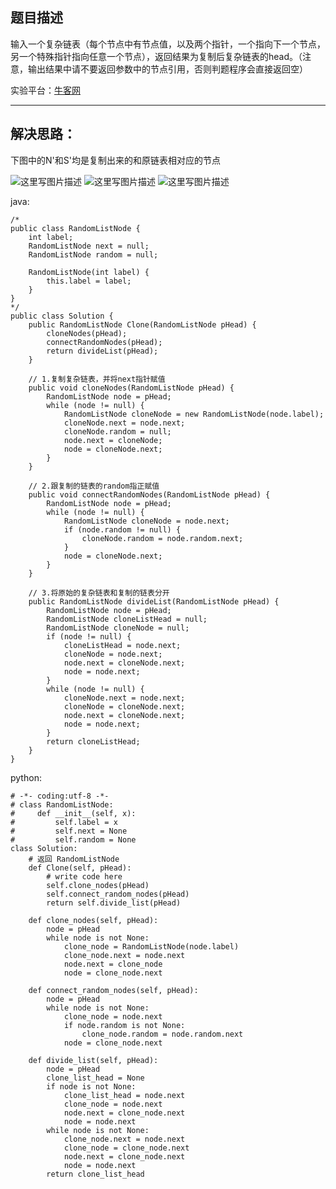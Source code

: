 ﻿**题目描述**
--------

输入一个复杂链表（每个节点中有节点值，以及两个指针，一个指向下一个节点，另一个特殊指针指向任意一个节点），返回结果为复制后复杂链表的head。（注意，输出结果中请不要返回参数中的节点引用，否则判题程序会直接返回空）

实验平台：[牛客网](https://www.nowcoder.com/ta/coding-interviews?page=1)

----------


**解决思路：**
---------
下图中的N'和S'均是复制出来的和原链表相对应的节点

![这里写图片描述](https://img.blog.csdn.net/20180324161855354?/2/text/aHR0cHM6Ly9ibG9nLmNzZG4ubmV0L3dhbmc0NTQ1OTIyOTc=/font/5a6L5L2T/fontsize/400/fill/I0JBQkFCMA==/dissolve/70)
![这里写图片描述](https://img.blog.csdn.net/20180324161906293?/2/text/aHR0cHM6Ly9ibG9nLmNzZG4ubmV0L3dhbmc0NTQ1OTIyOTc=/font/5a6L5L2T/fontsize/400/fill/I0JBQkFCMA==/dissolve/70)
![这里写图片描述](https://img.blog.csdn.net/20180324161914942?/2/text/aHR0cHM6Ly9ibG9nLmNzZG4ubmV0L3dhbmc0NTQ1OTIyOTc=/font/5a6L5L2T/fontsize/400/fill/I0JBQkFCMA==/dissolve/70)



java:
```
/*
public class RandomListNode {
    int label;
    RandomListNode next = null;
    RandomListNode random = null;

    RandomListNode(int label) {
        this.label = label;
    }
}
*/
public class Solution {
    public RandomListNode Clone(RandomListNode pHead) {
		cloneNodes(pHead);
		connectRandomNodes(pHead);
		return divideList(pHead);
	}

	// 1.复制复杂链表，并将next指针赋值
	public void cloneNodes(RandomListNode pHead) {
		RandomListNode node = pHead;
		while (node != null) {
			RandomListNode cloneNode = new RandomListNode(node.label);
			cloneNode.next = node.next;
			cloneNode.random = null;
			node.next = cloneNode;
			node = cloneNode.next;
		}
	}

	// 2.跟复制的链表的random指正赋值
	public void connectRandomNodes(RandomListNode pHead) {
		RandomListNode node = pHead;
		while (node != null) {
			RandomListNode cloneNode = node.next;
			if (node.random != null) {
				cloneNode.random = node.random.next;
			}
			node = cloneNode.next;
		}
	}

	// 3.将原始的复杂链表和复制的链表分开
	public RandomListNode divideList(RandomListNode pHead) {
		RandomListNode node = pHead;
		RandomListNode cloneListHead = null;
		RandomListNode cloneNode = null;
		if (node != null) {
			cloneListHead = node.next;
			cloneNode = node.next;
			node.next = cloneNode.next;
			node = node.next;
		}
		while (node != null) {
			cloneNode.next = node.next;
			cloneNode = cloneNode.next;
			node.next = cloneNode.next;
			node = node.next;
		}
		return cloneListHead;
	}
}
```


python:
```
# -*- coding:utf-8 -*-
# class RandomListNode:
#     def __init__(self, x):
#         self.label = x
#         self.next = None
#         self.random = None
class Solution:
    # 返回 RandomListNode
    def Clone(self, pHead):
        # write code here
        self.clone_nodes(pHead)
        self.connect_random_nodes(pHead)
        return self.divide_list(pHead)

    def clone_nodes(self, pHead):
        node = pHead
        while node is not None:
            clone_node = RandomListNode(node.label)
            clone_node.next = node.next
            node.next = clone_node
            node = clone_node.next

    def connect_random_nodes(self, pHead):
        node = pHead
        while node is not None:
            clone_node = node.next
            if node.random is not None:
                clone_node.random = node.random.next
            node = clone_node.next

    def divide_list(self, pHead):
        node = pHead
        clone_list_head = None
        if node is not None:
            clone_list_head = node.next
            clone_node = node.next
            node.next = clone_node.next
            node = node.next
        while node is not None:
            clone_node.next = node.next
            clone_node = clone_node.next
            node.next = clone_node.next
            node = node.next
        return clone_list_head
```